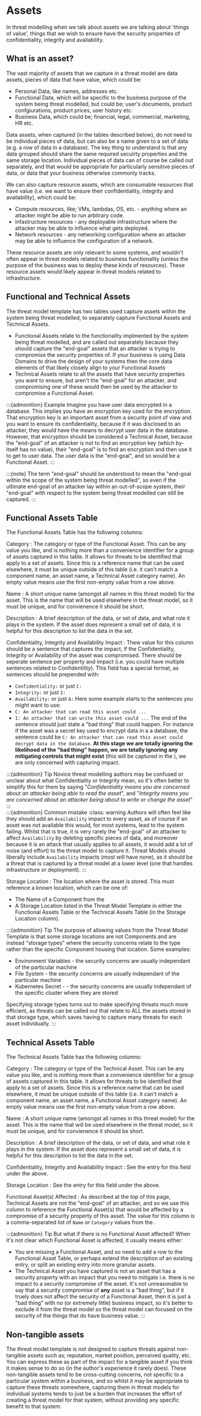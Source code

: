 # Assets

In threat modelling when we talk about assets we are talking about 'things of value', things that we wish to ensure have the security properties of confidentiality, integrity and availability.  

## What is an asset?
The vast majority of assets that we capture in a threat model are data assets, pieces of data that have value, which could be:
- Personal Data, like names, addresses etc.
- Functional Data, which will be specific to the business purpose of the system being threat modelled, but could be; user's documents, product confgiurations, product prices, user history etc.
- Business Data, which could be; financial, legal, commercial, marketing, HR etc.

Data assets, when captured (in the tables described below), do not need to be individual pieces of data, but can also be a name given to a set of data (e.g. a row of data in a database).  The key thing to understand is that any data grouped should share the same required secuirty properties and the same storage location.  Individual pieces of data can of course be called out separately, and that would be appropriate for particularly sensitive pieces of data, or data that your business otherwise commonly tracks.

We can also capture resource assets, which are consumable resources that have value (i.e. we want to ensure their confidentiality, integrity and availability), which could be:
- Compute resources, like; VMs, lambdas, OS, etc. - anything where an attacker might be able to run arbitrary code.
- Infastructure resources - any deployable infrastructure where the attacker may be able to influence what gets deployed.
- Network resources - any networking configuration where an attacker may be able to influence the configuration of a network.

These resource assets are only relevant to some systems, and wouldn't often appear in threat models related to business functionality (unless the purpose of the business was to deploy these kinds of resources).  These resource assets would likely appear in threat models related to infrastructure.

## Functional and Technical Assets

The threat model template has two tables used capture assets within the system being threat modelled, to separately capture Functional Assets and Technical Assets.
- Functional Assets relate to the functionality implmented by the system being threat modelled, and are called out separately because they should capture the "end-goal" assets that an attacker is trying to compromise the security properties of.  If your business is using Data Domains to drive the design of your systems then the core data elements of that likely closely align to your Functional Assets
- Technical Assets relate to all the assets that have security properties you want to ensure, but aren't the "end-goal" for an attacker, and compromising one of these would then be used by the attacker to compromise a Functional Asset.

:::{admonition} Example
Imagine you have user data encrypted in a database.  This implies you have an encryption key used for the encryption.  That encryption key is an important asset from a security point of view and you want to ensure its confidentiality, because if it was disclosed to an attacker, they would have the means to decrypt user data in the database.  However, that encryption should be considered a Technical Asset, because the "end-goal" of an attacker is not to find an encryption key (which by-itself has no value), their "end-goal" is to find an encryption and then use it to get to user data.  The user data is the "end-goal", and so would be a Functional Asset.
:::

:::{note}
The term "end-goal" should be understood to mean the "end-goal within the scope of the system being threat modelled", so even if the ultimate end-goal of an attacker lay within an out-of-scope system, their "end-goal" with respect to the system being threat modelled can still be captured.
:::

## Functional Assets Table

The Functional Assets Table has the following columns:

Category
:  The category or type of the Functional Asset.  This can be any value you like, and is nothing more than a convenience identifier for a group of assets captured in this table.  It allows for threats to be identified that apply to a set of assets.  Since this is a reference name that can be used elsewhere, it must be unique outside of this table (i.e. it can't match a component name, an asset name, a Technical Asset category name).  An empty value means use the first non-empty value from a row above.

Name
:  A short unique name (amongst all names in this threat model) for the asset.  This is the name that will be used elsewhere in the threat model, so it must be unique, and for convienence it should be short.

Description
:  A brief description of the data, or set of data, and what role it plays in the system.  If the asset does represent a small set of data, it is helpful for this description to list the data in the set.

Confidentiality, Integrity and Availability Impact
:  Thew value for this column should be a sentence that captures the impact, if the Confidentiality, Integrity or Availability of the asset was compromised.  There should be seperate sentence per property and impact (i.e. you could have multiple sentences related to Confidentility).  This field has a special format, as sentences should be prepended with:
   - `Confidentiality:` or just `C:`
   - `Integrity:` or just `I:`
   - `Availability:` or just `A:`
   Here some example starts to the sentences you might want to use:
   - `C: An attacker that can read this asset could ...`
   - `I: An attacker that can write this asset could ...`
   The end of the sentence should just state a "bad thing" that could happen.  For instance if the asset was a secret key used to encrypt data in a a database, the sentence could be `C: An attacker that can read this asset could decrypt data in the database`.  **At this stage we are totally ignoring the likelihood of the "bad thing" happen, we are totally ignoring any mitigating controls that might exist** (this will be captured in the [](./threats-controls.md#threats-and-controls-table)), we are only concerned with capturing impact.
     
   :::{admonition} Tip
   Novice threat modelling authors may be confused or unclear about what Confidentiality or Integrity mean, so it's often better to simplify this for them by saying "*Confidentiality means you are concerned about an attacker being able  to read the asset*", and "*Integrity means you are concerned about an attacker being about to write or change the asset*"
   :::  
   :::{admonition} Common mistake
   :class: warning
   Authors will often feel like they should add an `Availability` impact to every asset, as of course if an asset was not available this would, for most systems, lead to the system failing.  Whilst that is true, it is very rarely the  "end-goal" of an attacker to affect `Availability` by deleting specific pieces of data, and moreover because it is an attack that usually applies to all assets, it would add a lot of noise (and effort) to the threat model to capture it.  Threat Models should liberally include `Availability` impacts (most will have none), as it should be a threat that is captured by a threat model at a lower level (one that handles infrastructure or deployment).
   :::

Storage Location
:  The location where the asset is stored.  This must reference a known location, which can be one of:
   - The Name of a Component from the [](./components.md#components-details-table)
   - A Storage Location listed in the Threat Model Template in either the Functional Assets Table or the Technical Assets Table (in the Storage Location column).

   :::{admonition} Tip
   The purpose of allowing values from the Threat Model Template is that some storage locations are not Components and are instead "storage types" where the security concerns relate to the type rather than the specific Component housing that location.  Some examples:
   - Environment Variables - the security concerns are usually independant of the particular machine
   - File System - the security concerns are usually independant of the particular machine
   - Kubernetes Secret - - the security concerns are usually independant of the specific cluster where they are stored

   Specifying storage types turns out to make specifying threats much more efficient, as threats can be called out that relate to ALL the assets stored in that storage type, which saves having to capture many threats for each asset individually.
   :::

## Technical Assets Table

The Technical Assets Table has the following columns:

Category
:  The category or type of the Technical Asset.  This can be any value you like, and is nothing more than a convenience identifier for a group of assets captured in this table.  It allows for threats to be identified that apply to a set of assets.  Since this is a reference name that can be used elsewhere, it must be unique outside of this table (i.e. it can't match a component name, an asset name, a Functional Asset category name).  An empty value means use the first non-empty value from a row above.

Name
:  A short unique name (amongst all names in this threat model) for the asset.  This is the name that will be used elsewhere in the threat model, so it must be unique, and for convienence it should be short.

Description
:  A brief description of the data, or set of data, and what role it plays in the system.  If the asset does represent a small set of data, it is helpful for this description to list the data in the set.

Confidentiality, Integrity and Availability Impact
:  See the entry for this field under the [](./assets.md#functional-assets-table) above.

Storage Location
:  See the entry for this field under the [](./assets.md#functional-assets-table) above.

Functional Asset(s) Affected
:  As described at the top of this page, Technical Assets are not the "end-goal" of an attacker, and so we use this column to reference the Functional Asset(s) that would be affected by a compromise of a security property of this asset.  The value for this column is a comma-separated list of `Name` or `Category` values from the [](./assets.md#functional-assets-table).

   :::{admonition} Tip
   But what if there is no Functional Asset affected?  When it's not clear which Functional Asset is affected, it usually means either:
   - You are missing a Functional Asset, and so need to add a row to the Functional Asset Table, or perhaps extend the description of an existing entry, or split an existing entry into more granular assets.
   - The Technical Asset you have captured is not an asset that has a security property with an impact that you need to mitigate i.e. there is no impact to a security compromise of the asset.  It's not unreasonable to say that a security compromise of **any** asset is a "bad thing", but if it truely does not affect the security of a Functional Asset, then it is just a "bad thing" with no (or extremely little) business impact, so it's better to exclude it from the threat model so the threat model can focused on the security of the things that do have business value.
   :::

## Non-tangible assets

The threat model template is not designed to capture threats against non-tangible assets such as; reputation, market position, perceived quality, etc.  You can express these as part of the impact for a tangible asset if you think it makes sense to do so (in the author's experience it rarely does).  These non-tangible assets tend to be cross-cutting concerns, not specific to a particular system within a business, and so whilst it may be appropriate to capture these threats somewhere, capturing them in threat models for individual systems tends to just be a burden that increases the effort of creating a threat model for that system, without providing any specific benefit to that system.